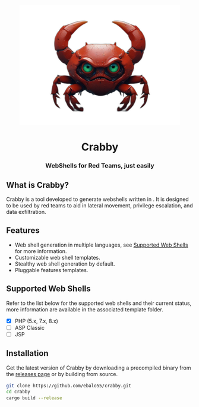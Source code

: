 <p align="center">
<img src=".assets/crab.png" width="432">
</p>
<h1 align="center">
    Crabby
</h1>
<h3 align="center">
    WebShells for Red Teams, just easily
</h3>

## What is Crabby?

Crabby is a tool developed to generate webshells written in <insert your desired webshell language>.
It is designed to be used by red teams to aid in lateral movement, privilege escalation, and data exfiltration.

## Features

- Web shell generation in multiple languages, see [Supported Web Shells](#supported-web-shells) for more information.
- Customizable web shell templates.
- Stealthy web shell generation by default.
- Pluggable features templates.

## Supported Web Shells

Refer to the list below for the supported web shells and their current status, more information are available in the
associated template folder.

- [x] PHP (5.x, 7.x, 8.x)
- [ ] ASP Classic
- [ ] JSP

## Installation

Get the latest version of Crabby by downloading a precompiled binary from
the [releases page](https://github.com/ebalo55/crabby/releases) or by building from source.

```bash
git clone https://github.com/ebalo55/crabby.git
cd crabby
cargo build --release
```